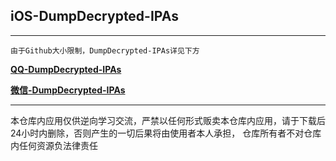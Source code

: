 ## iOS-DumpDecrypted-IPAs

---

`由于Github大小限制，DumpDecrypted-IPAs详见下方`

**[QQ-DumpDecrypted-IPAs](https://www.123pan.com/s/UPeRVv-vndhH)**

**[微信-DumpDecrypted-IPAs](https://www.123pan.com/s/UPeRVv-TndhH)**

---

本仓库内应用仅供逆向学习交流，严禁以任何形式贩卖本仓库内应用，请于下载后24小时内删除，否则产生的一切后果将由使用者本人承担， 仓库所有者不对仓库内任何资源负法律责任
